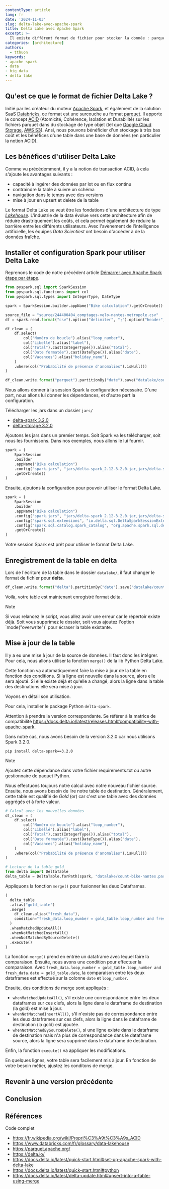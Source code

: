 ```yaml
---
contentType: article
lang: fr
date: '2024-11-03'
slug: delta-lake-avec-apache-spark
title: Delta Lake avec Apache Spark
excerpt: >-
  Il existe différent format de fichier pour stocker la donnée : parquet, avro, csv. Connaissez-vous le format Delta Lake ? Découvrons les fonctionnalités de ce format.
categories: [architecture]
authors:
  - tthuon
keywords: 
- apache spark
- data
- big data
- delta lake
---
```


## Qu'est ce que le format de fichier Delta Lake ?

Initié par les créateur du moteur [Apache Spark](/fr/demarrer-apache-spark/), et également de la solution SaaS [Databricks](https://www.databricks.com/fr), ce format est une surcouche au format [parquet](https://parquet.apache.org/). Il apporte le concept [ACID](https://fr.wikipedia.org/wiki/Propri%C3%A9t%C3%A9s_ACID) (Atomicité, Cohérence, Isolation et Durabilité) sur les fichiers parquet dans du stockage de type objet (tel que [Google Cloud Storage](https://cloud.google.com/storage/), [AWS S3](https://aws.amazon.com/fr/s3/)). Ansi, nous pouvons bénéficier d'un stockage à très bas coût et les bénéfices d'une table dans une base de données (en particulier la notion ACID).

## Les bénéfices d'utiliser Delta Lake

Comme vu précédemment, il y a la notion de transaction ACID, à cela s'ajoute les avantages suivants : 
- capacité à ingérer des données par lot ou en flux continu
- contraindre la table à suivre un schéma
- navigation dans le temps avec des versions
- mise à jour en upsert et delete de la table

Le format Delta Lake se veut être les fondations d'une architecture de type _[Lakehouse](https://www.databricks.com/fr/glossary/data-lakehouse)_. L'industrie de la data évolue vers cette architecture afin de réduire drastriquement les coûts, et cela permet également de réduire la barrière entre les différents utilisateurs. Avec l'avènement de l'intelligence artificielle, les équipes _Data Scientiest_ ont besoin d'accéder à de la données fraîche.

## Installer et configuration Spark pour utiliser Delta Lake

Reprenons le code de notre précédent article [Démarrer avec Apache Spark étape par étape](/fr/demarrer-apache-spark/).

```python
from pyspark.sql import SparkSession
from pyspark.sql.functions import col
from pyspark.sql.types import IntegerType, DateType

spark = SparkSession.builder.appName("Bike calculation").getOrCreate()

source_file = "source/244400404_comptages-velo-nantes-metropole.csv"
df = spark.read.format("csv").option("delimiter", ";").option("header", True).load(source_file)

df_clean = (
    df.select(
        col("Numéro de boucle").alias("loop_number"),
        col("Libellé").alias("label"),
        col("Total").cast(IntegerType()).alias("total"),
        col("Date formatée").cast(DateType()).alias("date"),
        col("Vacances").alias("holiday_name"),
    )
    .where(col("Probabilité de présence d'anomalies").isNull())
)

df_clean.write.format("parquet").partitionBy("date").save("datalake/count-bike-nantes.parquet")
```

Nous allons donner à la session Spark la configuration nécessaire. D'une part, nous allons lui donner les dépendances, et d'autre part la configuration.

Télécharger les jars dans un dossier `jars/`
- [delta-spark 3.2.0](https://repo1.maven.org/maven2/io/delta/delta-spark_2.12/3.2.0/delta-spark_2.12-3.2.0.jar)
- [delta-storage 3.2.0](https://repo1.maven.org/maven2/io/delta/delta-storage/3.2.0/delta-storage-3.2.0.jar)

Ajoutons les jars dans un premier temps. Soit Spark va les télécharger, soit nous les fournissons. Dans nos exemples, nous allons le lui fournir.

```python
spark = (
    SparkSession
    .builder
    .appName("Bike calculation")
    .config("spark.jars", "jars/delta-spark_2.12-3.2.0.jar,jars/delta-storage-3.2.0.jar")
    .getOrCreate()
)
```

Ensuite, ajoutons la configuration pour pouvoir utiliser le format Delta Lake.

```python
spark = (
    SparkSession
    .builder
    .appName("Bike calculation")
    .config("spark.jars", "jars/delta-spark_2.12-3.2.0.jar,jars/delta-storage-3.2.0.jar")
    .config("spark.sql.extensions", "io.delta.sql.DeltaSparkSessionExtension")
    .config("spark.sql.catalog.spark_catalog", "org.apache.spark.sql.delta.catalog.DeltaCatalog")
    .getOrCreate()
)
```

Votre session Spark est prêt pour utiliser le format Delta Lake.

## Enregistrement de la table en delta

Lors de l'écriture de la table dans le dossier `datalake/`, il faut changer le format de fichier pour __delta__.

```python
df_clean.write.format("delta").partitionBy("date").save("datalake/count-bike-nantes.parquet")
```

Voilà, votre table est maintenant enregistré format delta.

<div  class="admonition note"  markdown="1"><p  class="admonition-title">Note</p>
Si vous relancez le script, vous allez avoir une erreur car le répertoir existe déjà. Soit vous supprimez le dossier, soit vous ajoutez l'option `mode("overwrite")` pour écraser la table existante.
</div>

## Mise à jour de la table

Il y a eu une mise à jour de la source de données. Il faut donc les intégrer. Pour cela, nous allons utiliser la fonction `merge()` de la lib Python Delta Lake. 

Cette fonction va automatiquement faire la mise à jour de la table en fonction des conditions. Si la ligne est nouvelle dans la source, alors elle sera ajouté. Si elle existe déjà et qu'elle a changé, alors la ligne dans la table des destinations elle sera mise à jour.

Voyons en détail son utilisation.

Pour cela, installer le package Python `delta-spark`.

Attention à prendre la version correspondante. Se référer à la matrice de compatibilité https://docs.delta.io/latest/releases.html#compatibility-with-apache-spark.

Dans notre cas, nous avons besoin de la version 3.2.0 car nous utilisons Spark 3.2.0.

```shell
pip install delta-spark==3.2.0
```

<div  class="admonition note"  markdown="1"><p  class="admonition-title">Note</p>
Ajoutez cette dépendance dans votre fichier requirements.txt ou autre gestionnaire de paquet Python.
</div>

Nous effectuons toujours notre calcul avec notre nouveau fichier source. Ensuite, nous avons besoin de lire notre table de destination. Généralement, cette table est qualifié de _Gold_ (or) car c'est une table avec des données aggrégés et à forte valeur.

```python
# Calcul avec les nouvelles données
df_clean = (
    df.select(
        col("Numéro de boucle").alias("loop_number"),
        col("Libellé").alias("label"),
        col("Total").cast(IntegerType()).alias("total"),
        col("Date formatée").cast(DateType()).alias("date"),
        col("Vacances").alias("holiday_name"),
    )
    .where(col("Probabilité de présence d'anomalies").isNull())
)

# Lecture de la table gold
from delta import DeltaTable
delta_table = DeltaTable.forPath(spark, "datalake/count-bike-nantes.parquet")
```

Appliquons la fonction `merge()` pour fusionner les deux Dataframes.

```python
(
  delta_table
  .alias("gold_table")
  .merge(
    df_clean.alias("fresh_data"),
    condition="fresh_data.loop_number = gold_table.loop_number and fresh_data.date = gold_table.date"
  )
  .whenMatchedUpdateAll()
  .whenNotMatchedInsertAll()
  .whenNotMatchedBySourceDelete()
  .execute()
)
```

La fonction `merge()` prend en entrée un dataframe avec lequel faire la comparaison. Ensuite, nous avons une condition pour effectuer la comparaison. Avec `fresh_data.loop_number = gold_table.loop_number and fresh_data.date = gold_table.date`, la comparaison entre les deux dataframes est effectué sur la colonne `date` et `loop_number`. 

Ensuite, des conditions de merge sont appliqués : 
- `whenMatchedUpdateAll()`, s'il existe une correspondance entre les deux dataframes sur ces clefs, alors la ligne dans le dataframe de destination (la gold) est mise à jour.
- `whenNotMatchedInsertAll()`, s'il n'existe pas de correspondance entre les deux dataframes sur ces clefs, alors la ligne dans le dataframe de destination (la gold) est ajoutée.
- `whenNotMatchedBySourceDelete()`, si une ligne existe dans le dataframe de destination mais n'a plus de correspondance dans le dataframe source, alors la ligne sera supprimé dans le dataframe de destination.

Enfin, la fonction `execute()` va appliquer les modifications.

En quelques lignes, votre table sera facilement mis à jour. En fonction de votre besoin métier, ajustez les conditons de merge.

## Revenir à une version précédente



## Conclusion


## Références

Code complet

- https://fr.wikipedia.org/wiki/Propri%C3%A9t%C3%A9s_ACID
- https://www.databricks.com/fr/glossary/data-lakehouse
- https://parquet.apache.org/
- https://delta.io/
- https://docs.delta.io/latest/quick-start.html#set-up-apache-spark-with-delta-lake
- https://docs.delta.io/latest/quick-start.html#python
- https://docs.delta.io/latest/delta-update.html#upsert-into-a-table-using-merge

